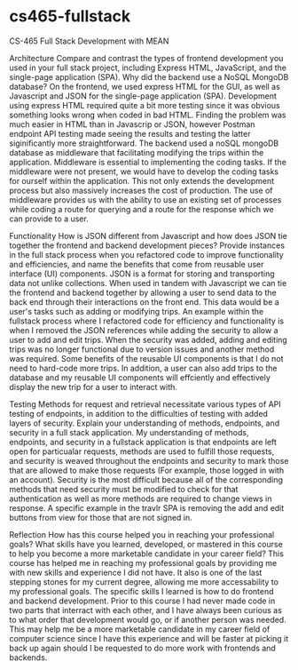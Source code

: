 # cs465-fullstack
CS-465 Full Stack Development with MEAN

Architecture
Compare and contrast the types of frontend development you used in your full stack project, including Express HTML, JavaScript, and the single-page application (SPA).
Why did the backend use a NoSQL MongoDB database?
On the frontend, we used express HTML for the GUI, as well as Javascript and JSON for the single-page application (SPA). Development using express HTML required quite a bit more testing since it was obvious something looks wrong when coded in bad HTML. Finding the problem was much easier in HTML than in Javascrip or JSON, however Postman endpoint API testing made seeing the results and testing the latter siginificantly more straightforward. The backend used a noSQL mongoDB database as middleware that facilitating modifying the trips within the application. Middleware is essential to implementing the coding tasks. If the middleware were not present, we would have to develop the coding tasks for ourself within the application. This not only extends the development process but also massively increases the cost of production. The use of middleware provides us with the ability to use an existing set of processes while coding a route for querying and a route for the response which we can provide to a user.

Functionality
How is JSON different from Javascript and how does JSON tie together the frontend and backend development pieces?
Provide instances in the full stack process when you refactored code to improve functionality and efficiencies, and name the benefits that come from reusable user interface (UI) components.
JSON is a format for storing and transporting data not unlike collections. When used in tandem with Javascript we can tie the frontend and backend together by allowing a user to send data to the back end through their interactions on the front end. This data would be a user's tasks such as adding or modifying trips.
An example within the fullstack process where I refactored code for efficiency and functionality is when I removed the JSON references while adding the security to allow a user to add and edit trips. When the security was added, adding and editing trips was no longer functional due to version issues and another method was required. 
Some benefits of the reusable UI components is that I do not need to hard-code more trips. In addition, a user can also add trips to the database and my reusable UI components will effciently and effectively display the new trip for a user to interact with.

Testing
Methods for request and retrieval necessitate various types of API testing of endpoints, in addition to the difficulties of testing with added layers of security. Explain your understanding of methods, endpoints, and security in a full stack application.
My understanding of methods, endpoints, and security in a fullstack application is that endpoints are left open for particualar requests, methods are used to fulfill those requests, and security is weaved throughout the endpoints and security to mark those that are allowed to make those requests (For example, those logged in with an account). Security is the most difficult because all of the corresponding methods that need security must be modified to check for that authentication as well as more methods are required to change views in response. A specific example in the travlr SPA is removing the add and edit buttons from view for those that are not signed in. 

Reflection
How has this course helped you in reaching your professional goals? What skills have you learned, developed, or mastered in this course to help you become a more marketable candidate in your career field?
This course has helped me in reaching my professional goals by providing me with new skills and experience I did not have. It also is one of the last stepping stones for my current degree, allowing me more accessability to my professional goals. The specific skills I learned is how to do frontend and backend development. Prior to this course I had never made code in two parts that interract with each other, and I have always been curious as to what order that development would go, or if another person was needed. This may help me be a more marketable candidate in my career field of computer science since I have this experience and will be faster at picking it back up again should I be requested to do more work with frontends and backends.
